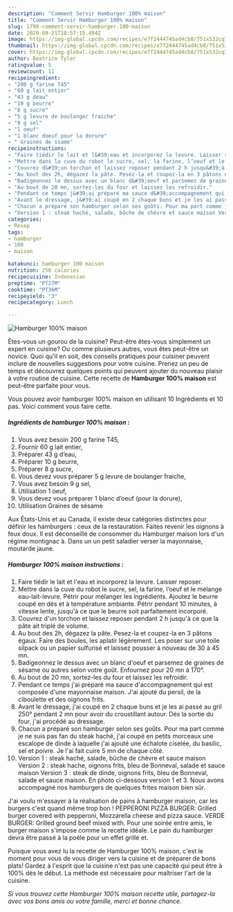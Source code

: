 ```yaml
---
description: "Comment Servir Hamburger 100% maison"
title: "Comment Servir Hamburger 100% maison"
slug: 1798-comment-servir-hamburger-100-maison
date: 2020-09-21T18:57:15.494Z
image: https://img-global.cpcdn.com/recipes/e7f2444745ad4cb8/751x532cq70/hamburger-100-maison-photo-principale-de-la-recette.jpg
thumbnail: https://img-global.cpcdn.com/recipes/e7f2444745ad4cb8/751x532cq70/hamburger-100-maison-photo-principale-de-la-recette.jpg
cover: https://img-global.cpcdn.com/recipes/e7f2444745ad4cb8/751x532cq70/hamburger-100-maison-photo-principale-de-la-recette.jpg
author: Beatrice Tyler
ratingvalue: 5
reviewcount: 11
recipeingredient:
- "200 g farine T45"
- "60 g lait entier"
- "43 g deau"
- "10 g beurre"
- "8 g sucre"
- "5 g levure de boulanger fraiche"
- "9 g sel"
- "1 oeuf"
- "1 blanc doeuf pour la dorure"
- " Graines de ssame"
recipeinstructions:
- "Faire tiédir le lait et l&#39;eau et incorporez la levure. Laisser reposer."
- "Mettre dans la cuve du robot le sucre, sel, la farine, l’oeuf et le mélange eau-lait-levure. Pétrir pour mélanger les ingrédients. Ajoutez le beurre coupé en dés et à température ambiante. Pétrir pendant 10 minutes, à vitesse lente, jusqu&#39;à ce que le beurre soit parfaitement incorporé."
- "Couvrez d&#39;un torchon et laissez reposer pendant 2 h jusqu&#39;à ce que la pâte ait triplé de volume."
- "Au bout des 2h, dégazez la pâte. Pesez-la et coupez-la en 3 pâtons égaux. Faire des boules, les aplatir légèrement. Les poser sur une toile silpack ou un papier sulfurisé et laissez pousser à nouveau de 30 à 45 mn."
- "Badigeonnez le dessus avec un blanc d&#39;oeuf et parsemez de graines de sésame ou autres selon votre goût. Enfournez pour 20 mn à 170°."
- "Au bout de 20 mn, sortez-les du four et laissez les refroidir."
- "Pendant ce temps j&#39;ai préparé ma sauce d&#39;accompagnement qui est composée d&#39;une mayonnaise maison. J&#39;ai ajouté du persil, de la ciboulette et des oignons frits."
- "Avant le dressage, j&#39;ai coupé en 2 chaque buns et je les ai passé au gril 250° pendant 2 mn pour avoir du croustillant autour. Dès la sortie du four, j&#39;ai procédé au dressage."
- "Chacun a préparé son hamburger selon ses goûts. Pour ma part comme je ne suis pas fan du steak haché, j&#39;ai coupé en petits morceaux une escalope de dinde à laquelle j&#39;ai ajouté une échalote ciselée, du basilic, sel et poivre. Je l&#39;ai fait cuire 5 mn de chaque côté."
- "Version 1 : steak haché, salade, bûche de chèvre et sauce maison Version 2 : steak hache, oignons frits, bleu de Bonneval, salade et sauce maison Version 3 : steak de dinde, oignons frits, bleu de Bonneval, salade et sauce maison. En photo ci-dessous version 1 et 3. Nous avons accompagné nos hamburgers de quelques frites maison bien sûr."
categories:
- Resep
tags:
- hamburger
- 100
- maison

katakunci: hamburger 100 maison 
nutrition: 250 calories
recipecuisine: Indonesian
preptime: "PT27M"
cooktime: "PT36M"
recipeyield: "3"
recipecategory: Lunch

---
```



![Hamburger 100% maison](https://img-global.cpcdn.com/recipes/e7f2444745ad4cb8/751x532cq70/hamburger-100-maison-photo-principale-de-la-recette.jpg)

Êtes-vous un gourou de la cuisine? Peut-être êtes-vous simplement un expert en cuisine? Ou comme plusieurs autres, vous êtes peut-être un novice. Quoi qu'il en soit, des conseils pratiques pour cuisiner peuvent inclure de nouvelles suggestions pour votre cuisine. Prenez un peu de temps et découvrez quelques points qui peuvent ajouter du nouveau plaisir à votre routine de cuisine. Cette recette de <strong> Hamburger 100% maison </strong> est peut-être parfaite pour vous.

<!--inarticleads1-->

Vous pouvez avoir hamburger 100% maison en utilisant 10 Ingrédients et 10 pas. Voici comment vous faire cette.

##### Ingrédients de hamburger 100% maison :

1. Vous avez besoin 200 g farine T45,
1. Fournir 60 g lait entier,
1. Préparer 43 g d’eau,
1. Préparer 10 g beurre,
1. Préparer 8 g sucre,
1. Vous devez vous préparer 5 g levure de boulanger fraiche,
1. Vous avez besoin 9 g sel,
1. Utilisation 1 oeuf,
1. Vous devez vous préparer 1 blanc d’oeuf (pour la dorure),
1. Utilisation  Graines de sésame


Aux États-Unis et au Canada, il existe deux catégories distinctes pour définir les hamburgers : ceux de la restauration. Faites revenir les oignons à feux doux. Il est déconseillé de consommer du Hamburger maison lors d&#39;un régime montignac à. Dans un un petit saladier verser la mayonnaise, moutarde jaune. 

<!--inarticleads2-->

##### Hamburger 100% maison instructions :

1. Faire tiédir le lait et l&#39;eau et incorporez la levure. Laisser reposer.
1. Mettre dans la cuve du robot le sucre, sel, la farine, l’oeuf et le mélange eau-lait-levure. Pétrir pour mélanger les ingrédients. Ajoutez le beurre coupé en dés et à température ambiante. Pétrir pendant 10 minutes, à vitesse lente, jusqu&#39;à ce que le beurre soit parfaitement incorporé.
1. Couvrez d&#39;un torchon et laissez reposer pendant 2 h jusqu&#39;à ce que la pâte ait triplé de volume.
1. Au bout des 2h, dégazez la pâte. Pesez-la et coupez-la en 3 pâtons égaux. Faire des boules, les aplatir légèrement. Les poser sur une toile silpack ou un papier sulfurisé et laissez pousser à nouveau de 30 à 45 mn.
1. Badigeonnez le dessus avec un blanc d&#39;oeuf et parsemez de graines de sésame ou autres selon votre goût. Enfournez pour 20 mn à 170°.
1. Au bout de 20 mn, sortez-les du four et laissez les refroidir.
1. Pendant ce temps j&#39;ai préparé ma sauce d&#39;accompagnement qui est composée d&#39;une mayonnaise maison. J&#39;ai ajouté du persil, de la ciboulette et des oignons frits.
1. Avant le dressage, j&#39;ai coupé en 2 chaque buns et je les ai passé au gril 250° pendant 2 mn pour avoir du croustillant autour. Dès la sortie du four, j&#39;ai procédé au dressage.
1. Chacun a préparé son hamburger selon ses goûts. Pour ma part comme je ne suis pas fan du steak haché, j&#39;ai coupé en petits morceaux une escalope de dinde à laquelle j&#39;ai ajouté une échalote ciselée, du basilic, sel et poivre. Je l&#39;ai fait cuire 5 mn de chaque côté.
1. Version 1 : steak haché, salade, bûche de chèvre et sauce maison Version 2 : steak hache, oignons frits, bleu de Bonneval, salade et sauce maison Version 3 : steak de dinde, oignons frits, bleu de Bonneval, salade et sauce maison. En photo ci-dessous version 1 et 3. Nous avons accompagné nos hamburgers de quelques frites maison bien sûr.


J&#39;ai voulu m&#39;essayer à la réalisation de pains à hamburger maison, car les burgers c&#39;est quand même trop bon ! PEPPERONI PIZZA BURGER: Grilled burger covered with pepperoni, Mozzarella cheese and pizza sauce. VERDE BURGER: Grilled ground beef mixed with. Pour une soirée entre amis, le burger maison s&#39;impose comme la recette idéale. Le pain du hamburger devra être passé à la poêle pour un effet grillé et. 

<!--inarticleads1-->

<p>
Puisque vous avez lu la recette de Hamburger 100% maison, c'est le moment pour vous de vous diriger vers la cuisine et de préparer de bons plats! Gardez à l'esprit que la cuisine n'est pas une capacité qui peut être à 100% dès le début. La méthode est nécessaire pour maîtriser l'art de la cuisine.
</p>

<p>
<i>Si vous trouvez cette Hamburger 100% maison recette utile, partagez-la avec vos bons amis ou votre famille, merci et bonne chance.</i>
</p>
